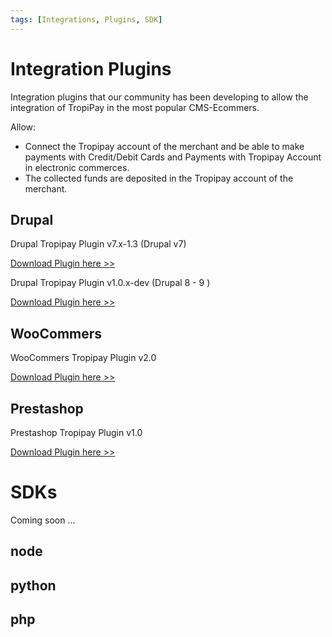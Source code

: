 ```yaml
---
tags: [Integrations, Plugins, SDK]
---
```


# Integration Plugins
Integration plugins that our community has been developing to allow the integration of TropiPay in the most popular CMS-Ecommers.

Allow:
- Connect the Tropipay account of the merchant and be able to make payments with Credit/Debit Cards and Payments with Tropipay Account in electronic commerces.
- The collected funds are deposited in the Tropipay account of the merchant.


## Drupal
Drupal Tropipay Plugin v7.x-1.3 (Drupal v7)

[Download Plugin here  >> ](https://www.drupal.org/project/tropipay_payments)

Drupal Tropipay Plugin v1.0.x-dev (Drupal 8 - 9 )

[Download Plugin here  >> ](https://www.drupal.org/project/tropipay_payment)


## WooCommers
WooCommers Tropipay Plugin v2.0

[Download Plugin here  >> ](https://blog.tropipay.com/woocomerce-tropipay-plugin-2-0/)


## Prestashop
Prestashop Tropipay Plugin v1.0

[Download Plugin here  >> ](https://blog.tropipay.com/prestashop-tropipay-plugin-v1-0/)


# SDKs
Coming soon ...

## node
## python
## php







